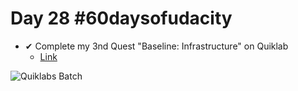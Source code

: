 # Day 28 #60daysofudacity


- ✔ Complete my 3nd Quest "Baseline: Infrastructure" on Quiklab 
    - [Link](https://www.qwiklabs.com/public_profiles/380e11e3-49d3-41b9-90c4-0728b0a5a5b3)


![Quiklabs Batch](https://cdn.qwiklabs.com/Py9tAx0ptlz3k1%2BxlHeleKnw0I4cdg4xAjFrE%2BX1A0U%3D)